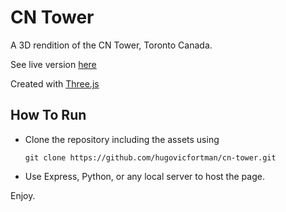 # CN Tower

A 3D rendition of the CN Tower, Toronto Canada.

See live version [here](https://victorfortman.com/thanks/)

Created with [Three.js](https://threejs.org/)

## How To Run

  - Clone the repository including the assets using

      `git clone https://github.com/hugovicfortman/cn-tower.git`

  - Use Express, Python, or any local server to host the page.

Enjoy.